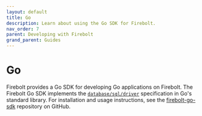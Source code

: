 ```yaml
---
layout: default
title: Go
description: Learn about using the Go SDK for Firebolt.
nav_order: 7
parent: Developing with Firebolt
grand_parent: Guides
---
```


# Go

Firebolt provides a Go SDK for developing Go applications on Firebolt. The Firebolt Go SDK implements the [`database/sql/driver`](https://pkg.go.dev/database/sql) specification in Go's standard library. For installation and usage instructions, see the [firebolt-go-sdk](https://github.com/firebolt-db/firebolt-go-sdk/tree/1.x) repository on GitHub.

